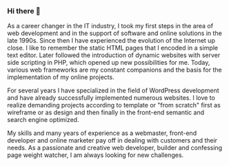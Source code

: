 ### Hi there 👋

As a career changer in the IT industry, I took my first steps in the area of web development and in the support of software and online solutions in the late 1990s. Since then I have experienced the evolution of the Internet up close. I like to remember the static HTML pages that I encoded in a simple text editor. Later followed the introduction of dynamic websites with server side scripting in PHP, which opened up new possibilities for me. Today, various web frameworks are my constant companions and the basis for the implementation of my online projects.

For several years I have specialized in the field of WordPress development and have already successfully implemented numerous websites. I love to realize demanding projects according to template or "from scratch" first as wireframe or as design and then finally in the front-end semantic and search engine optimized.

My skills and many years of experience as a webmaster, front-end developer and online marketer pay off in dealing with customers and their needs. As a passionate and creative web developer, <body> builder and confessing page weight watcher, I am always looking for new challenges. 



<!--
**herrseiler/herrseiler** is a ✨ _special_ ✨ repository because its `README.md` (this file) appears on your GitHub profile.

Here are some ideas to get you started:

- 🔭 I’m currently working on ...
- 🌱 I’m currently learning ...
- 👯 I’m looking to collaborate on ...
- 🤔 I’m looking for help with ...
- 💬 Ask me about ...
- 📫 How to reach me: ...
- 😄 Pronouns: ...
- ⚡ Fun fact: ...
-->
